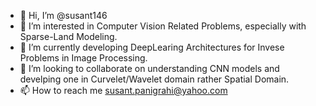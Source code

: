 - 👋 Hi, I’m @susant146
- 👀 I’m interested in Computer Vision Related Problems, especially with Sparse-Land Modeling. 
- 🌱 I’m currently developing DeepLearing Architectures for Invese Problems in Image Processing.
- 💞️ I’m looking to collaborate on understanding CNN models and develping one in Curvelet/Wavelet domain rather Spatial Domain. 
- 📫 How to reach me susant.panigrahi@yahoo.com

<!---
susant146/susant146 is a ✨ special ✨ repository because its `README.md` (this file) appears on your GitHub profile.
You can click the Preview link to take a look at your changes.
--->
